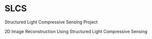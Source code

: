 # SLCS
Structured Light Compressive Sensing Project

2D Image Reconstruction Using Structured Light Compressive Sensing
